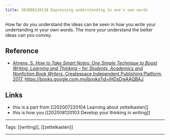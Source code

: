 ```yaml
---
title: 202008120118 Expressing understanding in one's own words
---
```


How far do you understand the ideas can be seen in how you write your undertanding in your own words. The more your understand the better ideas can you convey.

## Reference

- [Ahrens, S. *How to Take Smart Notes: One Simple Technique to Boost Writing, Learning and Thinking – for Students, Academics and Nonfiction Book Writers*. Createspace Independent Publishing Platform, 2017.](zotero://select/library/items/TYC57HV9) https://books.google.com.my/books?id=lHDsDwAAQBAJ.

## Links

- this is a part from [[202007220104 Learning about zettelkasten]]
- this is how you [[202008120103 Develop your thinking in writing]]

---

Tags: [[writing]], [[zettelkasten]]

---
